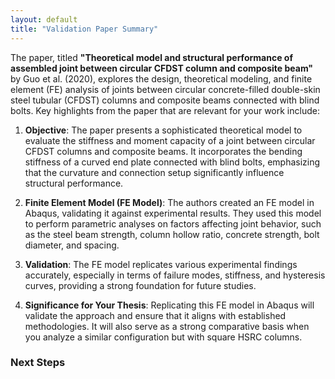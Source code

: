 ```yaml
---
layout: default
title: "Validation Paper Summary"
---
```


The paper, titled **"Theoretical model and structural performance of assembled joint between circular CFDST column and composite beam"** by Guo et al. (2020), explores the design, theoretical modeling, and finite element (FE) analysis of joints between circular concrete-filled double-skin steel tubular (CFDST) columns and composite beams connected with blind bolts. Key highlights from the paper that are relevant for your work include:

1. **Objective**: The paper presents a sophisticated theoretical model to evaluate the stiffness and moment capacity of a joint between circular CFDST columns and composite beams. It incorporates the bending stiffness of a curved end plate connected with blind bolts, emphasizing that the curvature and connection setup significantly influence structural performance.

2. **Finite Element Model (FE Model)**: The authors created an FE model in Abaqus, validating it against experimental results. They used this model to perform parametric analyses on factors affecting joint behavior, such as the steel beam strength, column hollow ratio, concrete strength, bolt diameter, and spacing.

3. **Validation**: The FE model replicates various experimental findings accurately, especially in terms of failure modes, stiffness, and hysteresis curves, providing a strong foundation for future studies.

4. **Significance for Your Thesis**: Replicating this FE model in Abaqus will validate the approach and ensure that it aligns with established methodologies. It will also serve as a strong comparative basis when you analyze a similar configuration but with square HSRC columns.

### Next Steps
